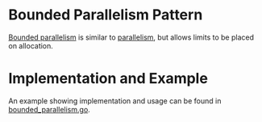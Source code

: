 # Bounded Parallelism Pattern

[Bounded parallelism](https://blog.golang.org/pipelines#TOC_9.) is similar to [parallelism](parallelism.md), but allows limits to be placed on allocation.

# Implementation and Example

An example showing implementation and usage can be found in [bounded_parallelism.go](./bounded_parrallelism/bounded_parallelism.go).